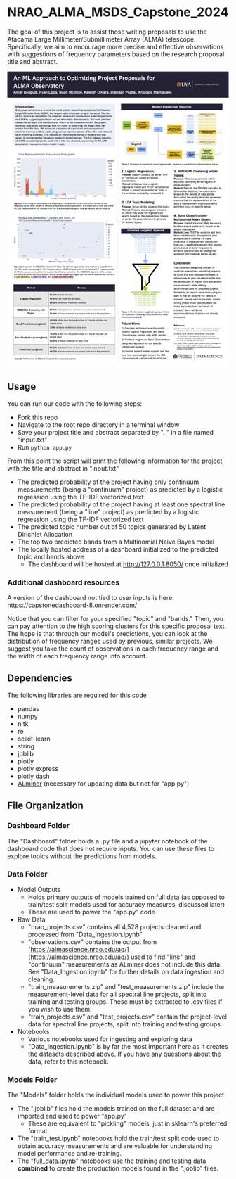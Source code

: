# NRAO_ALMA_MSDS_Capstone_2024
The goal of this project is to assist those writing proposals to use the Atacama Large Millimeter/Submillimeter Array (ALMA) telescope. Specifically, we aim to encourage more precise and effective observations with suggestions of frequency parameters based on the research proposal title and abstract.

![Poster](poster.jpg)

## Usage
You can run our code with the following steps:
* Fork this repo
* Navigate to the root repo directory in a terminal window
* Save your project title and abstract separated by ". " in a file named "input.txt"
* Run `python app.py`

From this point the script will print the following information for the project with the title and abstract in "input.txt"
* The predicted probability of the project having only continuum measurements (being a "continuum" project) as predicted by a logistic regression using the TF-IDF vectorized text
* The predicted probability of the project having at least one spectral line measurement (being a "line" project) as predicted by a logistic regression using the TF-IDF vectorized text
* The predicted topic number out of 50 topics generated by Latent Dirichlet Allocation
* The top two predicted bands from a Multinomial Naive Bayes model
* The locally hosted address of a dashboard initialized to the predicted topic and bands above
  * The dashboard will be hosted at http://127.0.0.1:8050/ once initialized

### Additional dashboard resources

A version of the dashboard not tied to user inputs is here: https://capstonedashboard-8.onrender.com/

Notice that you can filter for your specified "topic" and "bands." Then, you can pay attention to the high scoring clusters for this specific proposal text. The hope is that through our model's predictions, you can look at the distribution of frequency ranges used by previous, similar projects. We suggest you take the count of observations in each frequency range and the width of each frequency range into account.

## Dependencies

The following libraries are required for this code
* pandas
* numpy
* nltk
* re
* scikit-learn
* string
* joblib
* plotly
* plotly express
* plotly dash
* [ALminer](https://alminer.readthedocs.io/en/latest/) (necessary for updating data but not for "app.py")

## File Organization

### Dashboard Folder
The "Dashboard" folder holds a .py file and a jupyter notebook of the dashboard code that does not require inputs. You can use these files to explore topics without the predictions from models.

### Data Folder
* Model Outputs
  * Holds primary outputs of models trained on full data (as opposed to train/test split models used for accuracy measures, discussed later)
  * These are used to power the "app.py" code
* Raw Data
  * "nrao_projects.csv" contains all 4,528 projects cleaned and processed from "Data_Ingestion.ipynb"
  * "observations.csv" contains the output from [https://almascience.nrao.edu/aq/](https://almascience.nrao.edu/aq/) used to find "line" and "continuum" measurements as ALminer does not include this data. See "Data_Ingestion.ipynb" for further details on data ingestion and cleaning.
  * "train_measurements.zip" and "test_measurements.zip" include the measurement-level data for all spectral line projects, split into training and testing groups. These must be extracted to .csv files if you wish to use them.
  * "train_projects.csv" and "test_projects.csv" contain the project-level data for spectral line projects, split into training and testing groups.
* Notebooks
  * Various notebooks used for ingesting and exploring data
  * "Data_Ingestion.ipynb" is by far the most important here as it creates the datasets described above. If you have any questions about the data, refer to this notebook. 

### Models Folder

The "Models" folder holds the individual models used to power this project.
* The ".joblib" files hold the models trained on the full dataset and are imported and used to power "app.py"
  * These are equivalent to "pickling" models, just in sklearn's preferred format
* The "train_test.ipynb" notebooks hold the train/test split code used to obtain accuracy measurements and are valuable for understanding model performance and re-training.
* The "full_data.ipynb" notebooks use the training and testing data **combined** to create the production models found in the ".joblib" files.
